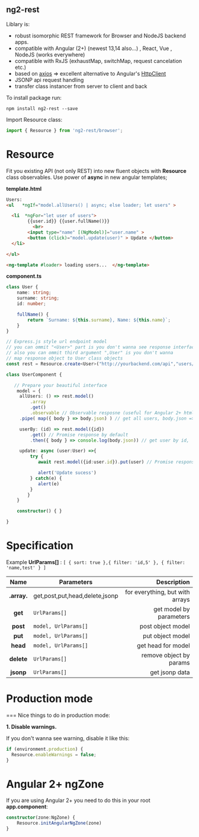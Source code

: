 
## ng2-rest ##

Liblary is:
- robust isomorphic REST framework for Browser and NodeJS backend apps.
- compatible with Angular (2+) (newest 13,14 also...) , React, Vue , NodeJS (works everywhere)
- compatible with RxJS (exhaustMap, switchMap, request cancelation etc.)
- based on [axios](https://axios-http.com/) => excellent alternative to  Angular's [HttpClient](https://angular.io/api/common/http/HttpClient)
- JSONP api request handling
- transfer class instancer from server to client and back

To install package run:

    npm install ng2-rest --save

Import Resource class:
```ts
import { Resource } from 'ng2-rest/browser';
```

Resource
========

Fit you existing API (not only REST) into new fluent objects with **Resource** 
 class observables. Use power of **async** in new angular templates;

**template.html**  
```html
Users:
<ul   *ngIf="model.allUsers() | async; else loader; let users" >

  <li  *ngFor="let user of users"> 
  		{{user.id}} {{user.fullName()}} 
		  <br>
		<input type="name" [(NgModel)]="user.name" >
		<button (click)="model.update(user)" > Update </button>
  </li>

</ul>

<ng-template #loader> loading users...  </ng-template>

```
**component.ts**
```ts
class User {
	name: string;
	surname: string;
	id: number;

	fullName() {
		return `Surname: ${this.surname}, Name: ${this.name}`;
	}
}

// Express.js style url endpoint model
// you can ommit "<User>" part is you don't wanna see response interface
// also you can ommit third argument ",User" is you don't wanna
// map response object to User class objects
const rest = Resource.create<User>("http://yourbackend.com/api","users/:id",{'':User} )

class UserComponent {

   // Prepare your beautiful interface
    model = {
	 allUsers: () => rest.model()
		 .array
		 .get()
		 .observable // Observable resposne (useful for Angular 2+ html templates)
     .pipe( map({ body } => body.json) ) // get all users, body.json => User[] 

	 userBy: (id) => rest.model({id})
		 .get() // Promise response by default
		 .then({ body } => console.log(body.json)) // get user by id,  body.json => User

	 update: async (user:User) =>{
		 try {
			await rest.model({id:user.id}).put(user) // Promise response by default

			alert('Update sucess')
		 } catch(e) {
			alert(e)
		 }	
	 	}
    }

	constructor() { }

}
```

Specification
============
Example **UrlParams[]** :
 `[ { sort: true },{ filter: 'id,5' }, { filter: 'name,test' } ]` 
 
 
| Name | Parameters  | Description |
| :---: | --- | ---: |
| **.array.** | get,post,put,head,delete,jsonp |  for everything, but with arrays |
| **get** | `UrlParams[] ` |   get model by parameters  |
| **post** | `model, UrlParams[] ` |   post object model  |
| **put** | `model, UrlParams[]` |   put object model |
| **head** | `model, UrlParams[]` |   get head for model  |
| **delete** | `UrlParams[]` |   remove object by params |
| **jsonp** | `UrlParams[]` |   get jsonp data |



# Production mode
===
Nice things to do in production mode:

**1. Disable warnings.**

If you don't wanna see warning, disable it like this:
```ts
if (environment.production) {
  Resource.enableWarnings = false;
}
```

# Angular 2+ ngZone
If you are using Angular 2+ you need to do this in your root **app.component**:
```ts
constructor(zone:NgZone) {
    Resource.initAngularNgZone(zone)
}
```
